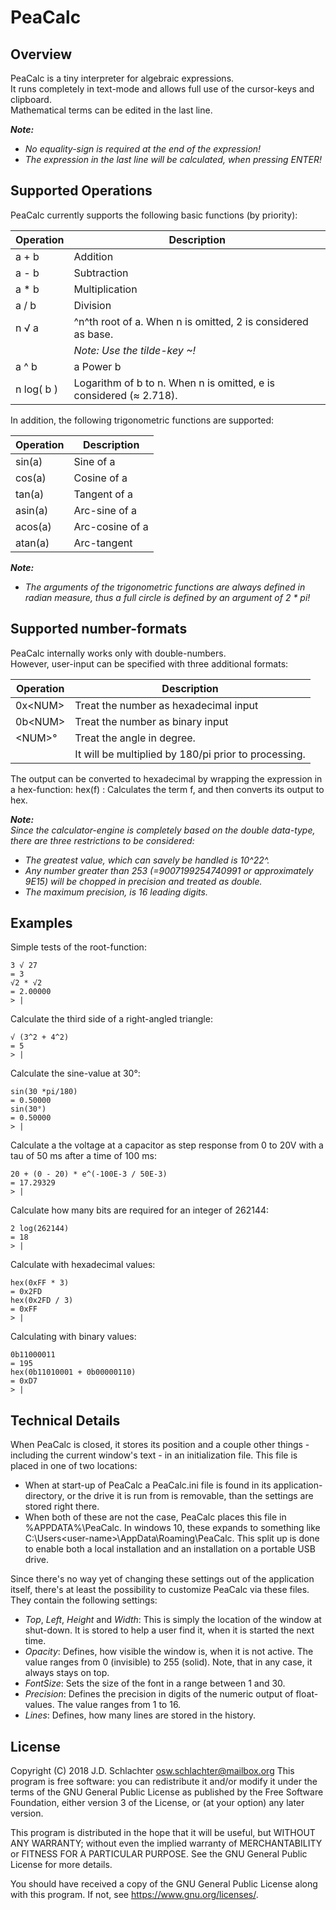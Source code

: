 # __PeaCalc__
## Overview
PeaCalc is a tiny interpreter for algebraic expressions.  
It runs completely in text-mode and allows full use of the cursor-keys and clipboard.  
Mathematical terms can be edited in the last line.  
  
___Note:___

* _No equality-sign is required at the end of the expression!_  
* _The expression in the last line will be calculated, when pressing ENTER!_  

## Supported Operations
PeaCalc currently supports the following basic functions (by priority):  

| Operation  | Description                                                       
|------------|---------------------------------------------------------------------
| a + b      | Addition                                                          
| a - b      | Subtraction                                                       
| a * b      | Multiplication                                                    
| a / b      | Division                                                          
| n √ a      | ^n^th root of a. When n is omitted, 2 is considered as base.      
|            | _Note: Use the tilde-key \~!_                                     
| a \^ b     | a Power b                                                         
| n log( b ) | Logarithm of b to n. When n is omitted, e is considered (≈ 2.718).

In addition, the following trigonometric functions are supported:

| Operation  | Description                                                       
|------------|---------------------------------------------------------------------
|   sin(a)   | Sine of a                                                          
|   cos(a)   | Cosine of a                                                        
|   tan(a)   | Tangent of a                                                       
|  asin(a)   | Arc-sine of a                                                      
|  acos(a)   | Arc-cosine of a                                                    
|  atan(a)   | Arc-tangent                                                        

___Note:___

* _The arguments of the trigonometric functions are always defined in radian measure, thus a full circle is defined by an argument of 2 * pi!_

## Supported number-formats
PeaCalc internally works only with double-numbers.  
However, user-input can be specified with three additional formats:  

| Operation  | Description                                                       
|------------|---------------------------------------------------------------------
| 0x\<NUM\>  | Treat the number as hexadecimal input                              
| 0b\<NUM\>  | Treat the number as binary input                                   
|  \<NUM\>°  | Treat the angle in degree.                                         
|            | It will be multiplied by 180/pi prior to processing.               

The output can be converted to hexadecimal by wrapping the expression in a hex-function:
 hex(f) : Calculates the term f, and then converts its output to hex.

___Note:___  
_Since the calculator-engine is completely based on the double data-type, there are three restrictions to be considered:_  

* _The greatest value, which can savely be handled is 10^22^._
* _Any number greater than 253 (=9007199254740991 or approximately 9E15) will be chopped in precision and treated as double._
* _The maximum precision, is 16 leading digits._

## Examples

Simple tests of the root-function:

    3 √ 27  
    = 3  
    √2 * √2  
    = 2.00000  
    > |  

Calculate the third side of a right-angled triangle:

    √ (3^2 + 4^2)  
    = 5  
    > |  

Calculate the sine-value at 30°:

    sin(30 *pi/180)
    = 0.50000
    sin(30°)
    = 0.50000
    > |  

Calculate a the voltage at a capacitor as step response from 0 to 20V with a tau of 50 ms after a time of 100 ms:

    20 + (0 - 20) * e^(-100E-3 / 50E-3)  
    = 17.29329  
    > |  

Calculate how many bits are required for an integer of 262144:

    2 log(262144)  
    = 18  
    > |

Calculate with hexadecimal values:

    hex(0xFF * 3)  
    = 0x2FD  
    hex(0x2FD / 3)  
    = 0xFF  
    > |

Calculating with binary values:

    0b11000011  
    = 195  
    hex(0b11010001 + 0b00000110)  
    = 0xD7  
    > |


## Technical Details
When PeaCalc is closed, it stores its position and a couple other things - including the current window's text - in an initialization file. This file is placed in one of two locations:

* When at start-up of PeaCalc a PeaCalc.ini file is found in its application-directory, or the drive it is run from is removable, than the settings are stored right there.
* When both of these are not the case, PeaCalc places this file in %APPDATA%\PeaCalc.
  In windows 10, these expands to something like C:\Users\<user-name>\AppData\Roaming\PeaCalc.
  This split up is done to enable both a local installation and an installation on a portable USB drive.

Since there's no way yet of changing these settings out of the application itself, there's at least the possibility to customize PeaCalc via these files. They contain the following settings:

* _Top_, _Left_, _Height_ and _Width_: This is simply the location of the window at shut-down. It is stored to help a user find it, when it is started the next time.
* _Opacity_: Defines, how visible the window is, when it is not active. The value ranges from 0 (invisible) to 255 (solid).
   Note, that in any case, it always stays on top.
* _FontSize_: Sets the size of the font in a range between 1 and 30.
* _Precision_: Defines the precision in digits of the numeric output of float-values. The value ranges from 1 to 16.
* _Lines_: Defines, how many lines are stored in the history.

## License
Copyright (C) 2018 J.D. Schlachter <osw.schlachter@mailbox.org>
This program is free software: you can redistribute it and/or modify
it under the terms of the GNU General Public License as published by
the Free Software Foundation, either version 3 of the License, or
(at your option) any later version.

This program is distributed in the hope that it will be useful,
but WITHOUT ANY WARRANTY; without even the implied warranty of
MERCHANTABILITY or FITNESS FOR A PARTICULAR PURPOSE.  See the
GNU General Public License for more details.

You should have received a copy of the GNU General Public License
along with this program.  If not, see <https://www.gnu.org/licenses/>.

